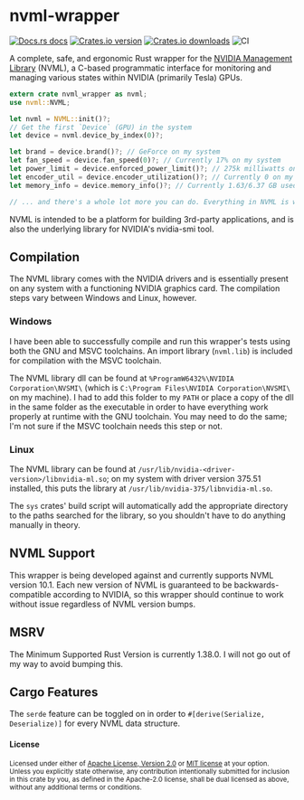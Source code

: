 # nvml-wrapper

[![Docs.rs docs](https://docs.rs/nvml-wrapper/badge.svg)](https://docs.rs/nvml-wrapper)
[![Crates.io version](https://img.shields.io/crates/v/nvml-wrapper.svg?style=flat-square)](https://crates.io/crates/nvml-wrapper)
[![Crates.io downloads](https://img.shields.io/crates/d/nvml-wrapper.svg?style=flat-square)](https://crates.io/crates/nvml-wrapper)
![CI](https://github.com/Cldfire/nvml-wrapper/workflows/CI/badge.svg)

A complete, safe, and ergonomic Rust wrapper for the
[NVIDIA Management Library](https://developer.nvidia.com/nvidia-management-library-nvml)
(NVML), a C-based programmatic interface for monitoring and managing various states within
NVIDIA (primarily Tesla) GPUs.

```rust
extern crate nvml_wrapper as nvml;
use nvml::NVML;

let nvml = NVML::init()?;
// Get the first `Device` (GPU) in the system
let device = nvml.device_by_index(0)?;

let brand = device.brand()?; // GeForce on my system
let fan_speed = device.fan_speed(0)?; // Currently 17% on my system
let power_limit = device.enforced_power_limit()?; // 275k milliwatts on my system
let encoder_util = device.encoder_utilization()?; // Currently 0 on my system; Not encoding anything
let memory_info = device.memory_info()?; // Currently 1.63/6.37 GB used on my system

// ... and there's a whole lot more you can do. Everything in NVML is wrapped and ready to go
```

NVML is intended to be a platform for building 3rd-party applications, and is
also the underlying library for NVIDIA's nvidia-smi tool.

## Compilation

The NVML library comes with the NVIDIA drivers and is essentially present on any
system with a functioning NVIDIA graphics card. The compilation steps vary
between Windows and Linux, however.

### Windows

I have been able to successfully compile and run this wrapper's tests using
both the GNU and MSVC toolchains. An import library (`nvml.lib`) is included for
compilation with the MSVC toolchain.

The NVML library dll can be found at `%ProgramW6432%\NVIDIA Corporation\NVSMI\`
(which is `C:\Program Files\NVIDIA Corporation\NVSMI\` on my machine). I had to add
this folder to my `PATH` or place a copy of the dll in the same folder as the executable
in order to have everything work properly at runtime with the GNU toolchain. You may
need to do the same; I'm not sure if the MSVC toolchain needs this step or not.

### Linux

The NVML library can be found at `/usr/lib/nvidia-<driver-version>/libnvidia-ml.so`;
on my system with driver version 375.51 installed, this puts the library at
`/usr/lib/nvidia-375/libnvidia-ml.so`.

The `sys` crates' build script will automatically add the appropriate directory to
the paths searched for the library, so you shouldn't have to do anything manually
in theory.

## NVML Support

This wrapper is being developed against and currently supports NVML version
10.1. Each new version of NVML is guaranteed to be backwards-compatible according
to NVIDIA, so this wrapper should continue to work without issue regardless of
NVML version bumps.

## MSRV

The Minimum Supported Rust Version is currently 1.38.0. I will not go out of my
way to avoid bumping this.

## Cargo Features

The `serde` feature can be toggled on in order to `#[derive(Serialize, Deserialize)]`
for every NVML data structure.

#### License

<sup>
Licensed under either of <a href="LICENSE-APACHE">Apache License, Version
2.0</a> or <a href="LICENSE-MIT">MIT license</a> at your option.
</sup>

<br>

<sub>
Unless you explicitly state otherwise, any contribution intentionally submitted
for inclusion in this crate by you, as defined in the Apache-2.0 license, shall
be dual licensed as above, without any additional terms or conditions.
</sub>
